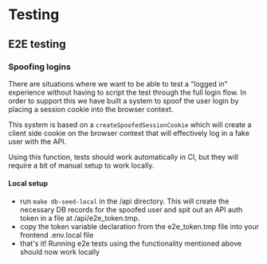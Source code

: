# Testing

## E2E testing

### Spoofing logins

There are situations where we want to be able to test a "logged in" experience without having to script the test through the full login flow. In order to support this we have built a system to spoof the user login by placing a session cookie into the browser context.

This system is based on a `createSpoofedSessionCookie` which will create a client side cookie on the browser context that will effectively log in a fake user with the API.

Using this function, tests should work automatically in CI, but they will require a bit of manual setup to work locally.

#### Local setup

- run `make db-seed-local` in the /api directory. This will create the necessary DB records for the spoofed user and spit out an API auth token in a file at /api/e2e_token.tmp.
- copy the token variable declaration from the e2e_token.tmp file into your frontend .env.local file
- that's it! Running e2e tests using the functionality mentioned above should now work locally
